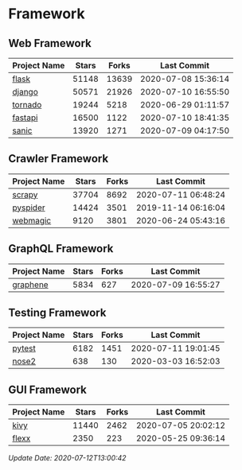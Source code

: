 # Framework

## Web Framework

| Project Name | Stars | Forks | Last Commit |
| ------------ | ----- | ----- | ----------- |
| [flask](https://github.com/pallets/flask) | 51148 | 13639 | 2020-07-08 15:36:14 |
| [django](https://github.com/django/django) | 50571 | 21926 | 2020-07-10 16:55:50 |
| [tornado](https://github.com/tornadoweb/tornado) | 19244 | 5218 | 2020-06-29 01:11:57 |
| [fastapi](https://github.com/tiangolo/fastapi) | 16500 | 1122 | 2020-07-10 18:41:35 |
| [sanic](https://github.com/huge-success/sanic) | 13920 | 1271 | 2020-07-09 04:17:50 |

## Crawler Framework

| Project Name | Stars | Forks | Last Commit |
| ------------ | ----- | ----- | ----------- |
| [scrapy](https://github.com/scrapy/scrapy) | 37704 | 8692 | 2020-07-11 06:48:24 |
| [pyspider](https://github.com/binux/pyspider) | 14424 | 3501 | 2019-11-14 06:16:04 |
| [webmagic](https://github.com/code4craft/webmagic) | 9120 | 3801 | 2020-06-24 05:43:16 |

## GraphQL Framework

| Project Name | Stars | Forks | Last Commit |
| ------------ | ----- | ----- | ----------- |
| [graphene](https://github.com/graphql-python/graphene) | 5834 | 627 | 2020-07-09 16:55:27 |

## Testing Framework

| Project Name | Stars | Forks | Last Commit |
| ------------ | ----- | ----- | ----------- |
| [pytest](https://github.com/pytest-dev/pytest) | 6182 | 1451 | 2020-07-11 19:01:45 |
| [nose2](https://github.com/nose-devs/nose2) | 638 | 130 | 2020-03-03 16:52:03 |

## GUI Framework

| Project Name | Stars | Forks | Last Commit |
| ------------ | ----- | ----- | ----------- |
| [kivy](https://github.com/kivy/kivy) | 11440 | 2462 | 2020-07-05 20:02:12 |
| [flexx](https://github.com/flexxui/flexx) | 2350 | 223 | 2020-05-25 09:36:14 |

*Update Date: 2020-07-12T13:00:42*